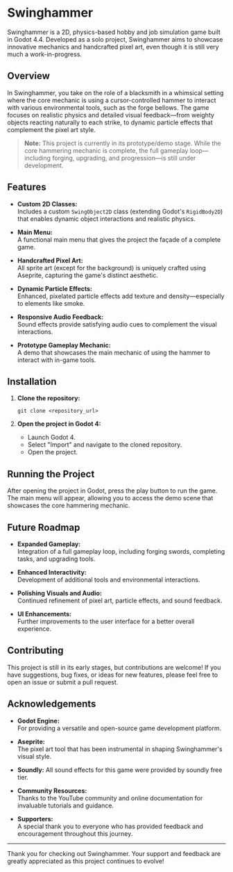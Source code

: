 # Swinghammer

Swinghammer is a 2D, physics-based hobby and job simulation game built in Godot 4.4. Developed as a solo project, Swinghammer aims to showcase innovative mechanics and handcrafted pixel art, even though it is still very much a work-in-progress.

## Overview

In Swinghammer, you take on the role of a blacksmith in a whimsical setting where the core mechanic is using a cursor-controlled hammer to interact with various environmental tools, such as the forge bellows. The game focuses on realistic physics and detailed visual feedback—from weighty objects reacting naturally to each strike, to dynamic particle effects that complement the pixel art style.

> **Note:** This project is currently in its prototype/demo stage. While the core hammering mechanic is complete, the full gameplay loop—including forging, upgrading, and progression—is still under development.

## Features

- **Custom 2D Classes:**  
  Includes a custom `SwingObject2D` class (extending Godot's `RigidBody2D`) that enables dynamic object interactions and realistic physics.

- **Main Menu:**  
  A functional main menu that gives the project the façade of a complete game.

- **Handcrafted Pixel Art:**  
  All sprite art (except for the background) is uniquely crafted using Aseprite, capturing the game's distinct aesthetic.

- **Dynamic Particle Effects:**  
  Enhanced, pixelated particle effects add texture and density—especially to elements like smoke.

- **Responsive Audio Feedback:**  
  Sound effects provide satisfying audio cues to complement the visual interactions.

- **Prototype Gameplay Mechanic:**  
  A demo that showcases the main mechanic of using the hammer to interact with in-game tools.

## Installation

1. **Clone the repository:**

	```
	git clone <repository_url>
	```

2. **Open the project in Godot 4:**

	- Launch Godot 4.
	- Select "Import" and navigate to the cloned repository.
	- Open the project.

## Running the Project

After opening the project in Godot, press the play button to run the game. The main menu will appear, allowing you to access the demo scene that showcases the core hammering mechanic.

## Future Roadmap

- **Expanded Gameplay:**  
  Integration of a full gameplay loop, including forging swords, completing tasks, and upgrading tools.

- **Enhanced Interactivity:**  
  Development of additional tools and environmental interactions.

- **Polishing Visuals and Audio:**  
  Continued refinement of pixel art, particle effects, and sound feedback.

- **UI Enhancements:**  
  Further improvements to the user interface for a better overall experience.

## Contributing

This project is still in its early stages, but contributions are welcome! If you have suggestions, bug fixes, or ideas for new features, please feel free to open an issue or submit a pull request.

## Acknowledgements

- **Godot Engine:**  
  For providing a versatile and open-source game development platform.

- **Aseprite:**  
  The pixel art tool that has been instrumental in shaping Swinghammer's visual style.

- **Soundly:**
  All sound effects for this game were provided by soundly free tier.

- **Community Resources:**  
  Thanks to the YouTube community and online documentation for invaluable tutorials and guidance.

- **Supporters:**  
  A special thank you to everyone who has provided feedback and encouragement throughout this journey.

---

Thank you for checking out Swinghammer. Your support and feedback are greatly appreciated as this project continues to evolve!
